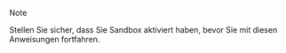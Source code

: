> [!NOTE]
> Stellen Sie sicher, dass Sie Sandbox aktiviert haben, bevor Sie mit diesen Anweisungen fortfahren.